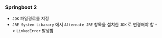 ### Springboot 2
- `JDK` 파일경로를 지정
- `JRE System Libarary` 에서 `Alternate JRE` 항목을 설치한 `JDK` 로 변경해야 함 -> `LinkedError` 발생함 